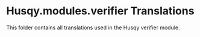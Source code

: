 # Husqy.modules.verifier Translations

This folder contains all translations used in the Husqy verifier module.

